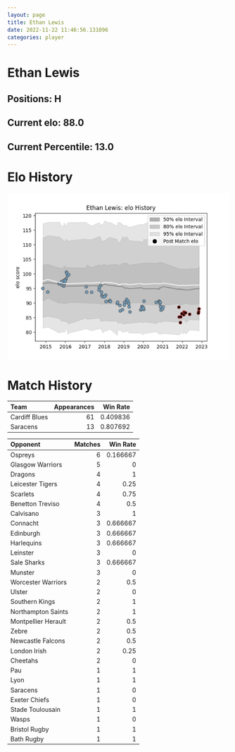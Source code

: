 ```yaml
---  
layout: page  
title: Ethan Lewis  
date: 2022-11-22 11:46:56.131096  
categories: player  
---
```

# Ethan Lewis

## Positions: H

## Current elo: 88.0

## Current Percentile: 13.0

# Elo History


![elo history](history_EthanLewis.png)
# Match History


| Team          |   Appearances |   Win Rate |
|:--------------|--------------:|-----------:|
| Cardiff Blues |            61 |   0.409836 |
| Saracens      |            13 |   0.807692 |

| Opponent            |   Matches |   Win Rate |
|:--------------------|----------:|-----------:|
| Ospreys             |         6 |   0.166667 |
| Glasgow Warriors    |         5 |   0        |
| Dragons             |         4 |   1        |
| Leicester Tigers    |         4 |   0.25     |
| Scarlets            |         4 |   0.75     |
| Benetton Treviso    |         4 |   0.5      |
| Calvisano           |         3 |   1        |
| Connacht            |         3 |   0.666667 |
| Edinburgh           |         3 |   0.666667 |
| Harlequins          |         3 |   0.666667 |
| Leinster            |         3 |   0        |
| Sale Sharks         |         3 |   0.666667 |
| Munster             |         3 |   0        |
| Worcester Warriors  |         2 |   0.5      |
| Ulster              |         2 |   0        |
| Southern Kings      |         2 |   1        |
| Northampton Saints  |         2 |   1        |
| Montpellier Herault |         2 |   0.5      |
| Zebre               |         2 |   0.5      |
| Newcastle Falcons   |         2 |   0.5      |
| London Irish        |         2 |   0.25     |
| Cheetahs            |         2 |   0        |
| Pau                 |         1 |   1        |
| Lyon                |         1 |   1        |
| Saracens            |         1 |   0        |
| Exeter Chiefs       |         1 |   0        |
| Stade Toulousain    |         1 |   1        |
| Wasps               |         1 |   0        |
| Bristol Rugby       |         1 |   1        |
| Bath Rugby          |         1 |   1        |